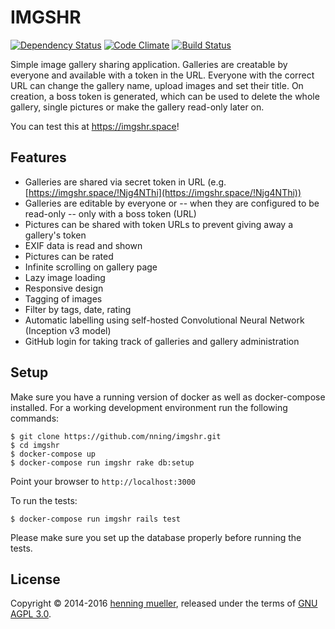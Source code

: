 IMGSHR
======

[![Dependency Status](https://img.shields.io/gemnasium/nning/imgshr.svg)](https://gemnasium.com/nning/imgshr)
[![Code Climate](https://img.shields.io/codeclimate/github/nning/imgshr.svg)](https://codeclimate.com/github/nning/imgshr)
[![Build Status](https://img.shields.io/travis/nning/imgshr/master.svg)](https://travis-ci.org/nning/imgshr)

Simple image gallery sharing application. Galleries are creatable by everyone
and available with a token in the URL. Everyone with the correct URL can change
the gallery name, upload images and set their title. On creation, a boss token
is generated, which can be used to delete the whole gallery, single pictures or
make the gallery read-only later on.

You can test this at https://imgshr.space!

Features
--------

* Galleries are shared via secret token in URL
  (e.g. [https://imgshr.space/!Njg4NThi](https://imgshr.space/!Njg4NThi))
* Galleries are editable by everyone or -- when they are configured to be
  read-only -- only with a boss token (URL)
* Pictures can be shared with token URLs to prevent giving away a gallery's
  token
* EXIF data is read and shown
* Pictures can be rated
* Infinite scrolling on gallery page
* Lazy image loading
* Responsive design
* Tagging of images
* Filter by tags, date, rating
* Automatic labelling using self-hosted Convolutional Neural Network
  (Inception v3 model)
* GitHub login for taking track of galleries and gallery administration

Setup
-------

Make sure you have a running version of docker as well as docker-compose installed. For a working development environment run the following commands:

```
$ git clone https://github.com/nning/imgshr.git
$ cd imgshr
$ docker-compose up
$ docker-compose run imgshr rake db:setup
```

Point your browser to `http://localhost:3000`

To run the tests:

```
$ docker-compose run imgshr rails test
```

Please make sure you set up the database properly before running the tests.

License
-------

Copyright © 2014-2016 [henning mueller](https://nning.io/), released
under the terms of [GNU AGPL 3.0](http://www.gnu.org/licenses/agpl-3.0.html).
